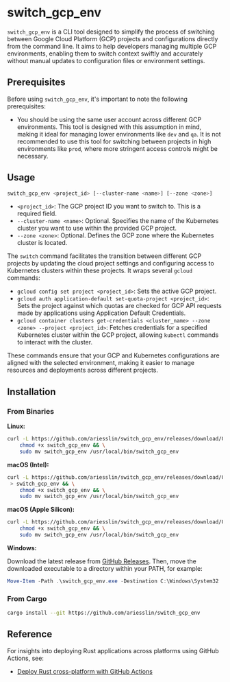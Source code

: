 # switch_gcp_env
`switch_gcp_env` is a CLI tool designed to simplify the process of switching between Google Cloud Platform (GCP) projects and configurations directly from the command line. It aims to help developers managing multiple GCP environments, enabling them to switch context swiftly and accurately without manual updates to configuration files or environment settings.

## Prerequisites
Before using `switch_gcp_env`, it's important to note the following prerequisites:
- You should be using the same user account across different GCP environments. This tool is designed with this assumption in mind, making it ideal for managing lower environments like `dev` and `qa`. It is not recommended to use this tool for switching between projects in high environments like `prod`, where more stringent access controls might be necessary.

## Usage
```bash
switch_gcp_env <project_id> [--cluster-name <name>] [--zone <zone>]
```
- `<project_id>`: The GCP project ID you want to switch to. This is a required field.
- `--cluster-name <name>`: Optional. Specifies the name of the Kubernetes cluster you want to use within the provided GCP project.
- `--zone <zone>`: Optional. Defines the GCP zone where the Kubernetes cluster is located.

The `switch` command facilitates the transition between different GCP projects by updating the cloud project settings and configuring access to Kubernetes clusters within these projects. It wraps several `gcloud` commands:

- `gcloud config set project <project_id>`: Sets the active GCP project.
- `gcloud auth application-default set-quota-project <project_id>`: Sets the project against which quotas are checked for GCP API requests made by applications using Application Default Credentials.
- `gcloud container clusters get-credentials <cluster_name> --zone <zone> --project <project_id>`: Fetches credentials for a specified Kubernetes cluster within the GCP project, allowing `kubectl` commands to interact with the cluster.

These commands ensure that your GCP and Kubernetes configurations are aligned with the selected environment, making it easier to manage resources and deployments across different projects.

## Installation

### From Binaries

**Linux:**
```bash
curl -L https://github.com/ariesslin/switch_gcp_env/releases/download/0.0.1/switch_gcp_env-0.0.1-x86_64-unknown-linux-gnu > switch_gcp_env && \
    chmod +x switch_gcp_env && \
    sudo mv switch_gcp_env /usr/local/bin/switch_gcp_env
```

**macOS (Intel):**
```bash
curl -L https://github.com/ariesslin/switch_gcp_env/releases/download/0.0.1/switch_gcp_env-0.0.1-x86_64-apple-darwin
 > switch_gcp_env && \
    chmod +x switch_gcp_env && \
    sudo mv switch_gcp_env /usr/local/bin/switch_gcp_env
```

**macOS (Apple Silicon):**
```bash
curl -L https://github.com/ariesslin/switch_gcp_env/releases/download/0.0.1/switch_gcp_env-aarch64-apple-darwin > switch_gcp_env && \
    chmod +x switch_gcp_env && \
    sudo mv switch_gcp_env /usr/local/bin/switch_gcp_env
```



**Windows:**

Download the latest release from [GitHub Releases](https://github.com/ariesslin/switch_gcp_env/releases). Then, move the downloaded executable to a directory within your PATH, for example:

```powershell
Move-Item -Path .\switch_gcp_env.exe -Destination C:\Windows\System32
```

### From Cargo
```bash
cargo install --git https://github.com/ariesslin/switch_gcp_env
```

## Reference
For insights into deploying Rust applications across platforms using GitHub Actions, see:
- [Deploy Rust cross-platform with GitHub Actions](https://dzfrias.dev/blog/deploy-rust-cross-platform-github-actions/)
